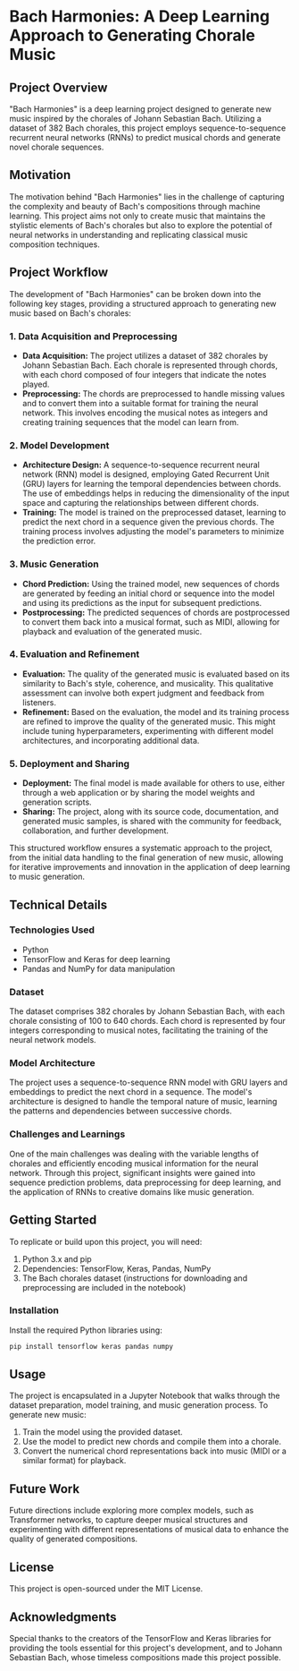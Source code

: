 # Bach Harmonies: A Deep Learning Approach to Generating Chorale Music

## Project Overview

"Bach Harmonies" is a deep learning project designed to generate new music inspired by the chorales of Johann Sebastian Bach. Utilizing a dataset of 382 Bach chorales, this project employs sequence-to-sequence recurrent neural networks (RNNs) to predict musical chords and generate novel chorale sequences.

## Motivation

The motivation behind "Bach Harmonies" lies in the challenge of capturing the complexity and beauty of Bach's compositions through machine learning. This project aims not only to create music that maintains the stylistic elements of Bach's chorales but also to explore the potential of neural networks in understanding and replicating classical music composition techniques.

## Project Workflow

The development of "Bach Harmonies" can be broken down into the following key stages, providing a structured approach to generating new music based on Bach's chorales:

### 1. Data Acquisition and Preprocessing

- **Data Acquisition:** The project utilizes a dataset of 382 chorales by Johann Sebastian Bach. Each chorale is represented through chords, with each chord composed of four integers that indicate the notes played.
- **Preprocessing:** The chords are preprocessed to handle missing values and to convert them into a suitable format for training the neural network. This involves encoding the musical notes as integers and creating training sequences that the model can learn from.

### 2. Model Development

- **Architecture Design:** A sequence-to-sequence recurrent neural network (RNN) model is designed, employing Gated Recurrent Unit (GRU) layers for learning the temporal dependencies between chords. The use of embeddings helps in reducing the dimensionality of the input space and capturing the relationships between different chords.
- **Training:** The model is trained on the preprocessed dataset, learning to predict the next chord in a sequence given the previous chords. The training process involves adjusting the model's parameters to minimize the prediction error.

### 3. Music Generation

- **Chord Prediction:** Using the trained model, new sequences of chords are generated by feeding an initial chord or sequence into the model and using its predictions as the input for subsequent predictions.
- **Postprocessing:** The predicted sequences of chords are postprocessed to convert them back into a musical format, such as MIDI, allowing for playback and evaluation of the generated music.

### 4. Evaluation and Refinement

- **Evaluation:** The quality of the generated music is evaluated based on its similarity to Bach's style, coherence, and musicality. This qualitative assessment can involve both expert judgment and feedback from listeners.
- **Refinement:** Based on the evaluation, the model and its training process are refined to improve the quality of the generated music. This might include tuning hyperparameters, experimenting with different model architectures, and incorporating additional data.

### 5. Deployment and Sharing

- **Deployment:** The final model is made available for others to use, either through a web application or by sharing the model weights and generation scripts.
- **Sharing:** The project, along with its source code, documentation, and generated music samples, is shared with the community for feedback, collaboration, and further development.

This structured workflow ensures a systematic approach to the project, from the initial data handling to the final generation of new music, allowing for iterative improvements and innovation in the application of deep learning to music generation.

## Technical Details

### Technologies Used

- Python
- TensorFlow and Keras for deep learning
- Pandas and NumPy for data manipulation

### Dataset

The dataset comprises 382 chorales by Johann Sebastian Bach, with each chorale consisting of 100 to 640 chords. Each chord is represented by four integers corresponding to musical notes, facilitating the training of the neural network models.

### Model Architecture

The project uses a sequence-to-sequence RNN model with GRU layers and embeddings to predict the next chord in a sequence. The model's architecture is designed to handle the temporal nature of music, learning the patterns and dependencies between successive chords.

### Challenges and Learnings

One of the main challenges was dealing with the variable lengths of chorales and efficiently encoding musical information for the neural network. Through this project, significant insights were gained into sequence prediction problems, data preprocessing for deep learning, and the application of RNNs to creative domains like music generation.

## Getting Started

To replicate or build upon this project, you will need:

1. Python 3.x and pip
2. Dependencies: TensorFlow, Keras, Pandas, NumPy
3. The Bach chorales dataset (instructions for downloading and preprocessing are included in the notebook)

### Installation

Install the required Python libraries using:

```bash
pip install tensorflow keras pandas numpy
```

## Usage

The project is encapsulated in a Jupyter Notebook that walks through the dataset preparation, model training, and music generation process. To generate new music:

1. Train the model using the provided dataset.
2. Use the model to predict new chords and compile them into a chorale.
3. Convert the numerical chord representations back into music (MIDI or a similar format) for playback.

## Future Work

Future directions include exploring more complex models, such as Transformer networks, to capture deeper musical structures and experimenting with different representations of musical data to enhance the quality of generated compositions.

## License

This project is open-sourced under the MIT License.

## Acknowledgments

Special thanks to the creators of the TensorFlow and Keras libraries for providing the tools essential for this project's development, and to Johann Sebastian Bach, whose timeless compositions made this project possible.
